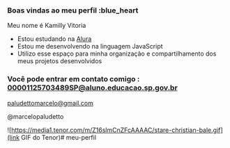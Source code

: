 ### Boas vindas ao meu perfil :blue_heart

Meu nome é Kamilly Vitoria

- Estou estudando na [Alura](https://www.alura.com.br)
- Estou me desenvolvendo na linguagem JavaScript
- Utilizo esse espaço para minha organização e compartilhamento dos meus projetos desenvolvidos

### Você pode entrar em contato comigo : 00001125703489SP@aluno.educacao.sp.gov.br

paludettomarcelo@gmail.com

@marcelopaludetto

![https://media1.tenor.com/m/Z16slmCnZFcAAAAC/stare-christian-bale.gif](link GIF do Tenor)# meu-perfil
